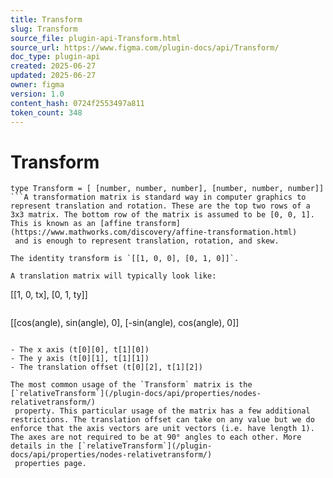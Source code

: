 ```yaml
---
title: Transform
slug: Transform
source_file: plugin-api-Transform.html
source_url: https://www.figma.com/plugin-docs/api/Transform/
doc_type: plugin-api
created: 2025-06-27
updated: 2025-06-27
owner: figma
version: 1.0
content_hash: 0724f2553497a811
token_count: 348
---
```

# Transform

```
type Transform = [ [number, number, number], [number, number, number]]
```A transformation matrix is standard way in computer graphics to represent translation and rotation. These are the top two rows of a 3x3 matrix. The bottom row of the matrix is assumed to be [0, 0, 1]. This is known as an [affine transform](https://www.mathworks.com/discovery/affine-transformation.html)
 and is enough to represent translation, rotation, and skew.

The identity transform is `[[1, 0, 0], [0, 1, 0]]`.

A translation matrix will typically look like:

```
[[1, 0, tx], [0, 1, ty]]
```and a rotation matrix will typically look like:

```
[[cos(angle), sin(angle), 0], [-sin(angle), cos(angle), 0]]
```Another way to think about this transform is as three vectors:

- The x axis (t[0][0], t[1][0])
- The y axis (t[0][1], t[1][1])
- The translation offset (t[0][2], t[1][2])

The most common usage of the `Transform` matrix is the [`relativeTransform`](/plugin-docs/api/properties/nodes-relativetransform/)
 property. This particular usage of the matrix has a few additional restrictions. The translation offset can take on any value but we do enforce that the axis vectors are unit vectors (i.e. have length 1). The axes are not required to be at 90° angles to each other. More details in the [`relativeTransform`](/plugin-docs/api/properties/nodes-relativetransform/)
 properties page.